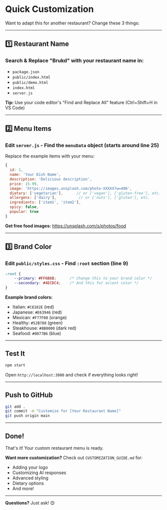 # Quick Customization

Want to adapt this for another restaurant? Change these 3 things:

---

## 1️⃣ Restaurant Name 

### Search & Replace "Brukd" with your restaurant name in:
- `package.json`
- `public/index.html`
- `public/demo.html`
- `index.html`
- `server.js`

**Tip:** Use your code editor's "Find and Replace All" feature (Ctrl+Shift+H in VS Code)

---

## 2️⃣ Menu Items 

### Edit `server.js` - Find the `menuData` object (starts around line 25)

Replace the example items with your menu:

```javascript
{
  id: 1,
  name: 'Your Dish Name',
  description: 'Delicious description',
  price: 15.99,
  image: 'https://images.unsplash.com/photo-XXXXX?w=400',
  dietary: ['vegetarian'],      // or ['vegan'], ['gluten-free'], etc.
  allergens: ['dairy'],          // or ['nuts'], ['gluten'], etc.
  ingredients: ['item1', 'item2'],
  spicy: false,
  popular: true
}
```

**Get free food images:** https://unsplash.com/s/photos/food

---

## 3️⃣ Brand Color 

### Edit `public/styles.css` - Find `:root` section (line 9)

```css
:root {
    --primary: #FF6B6B;      /* Change this to your brand color */
    --secondary: #4ECDC4;    /* And this for accent color */
}
```

**Example brand colors:**
- Italian: `#C8102E` (red)
- Japanese: `#E63946` (red) 
- Mexican: `#F77F00` (orange)
- Healthy: `#52B788` (green)
- Steakhouse: `#8B0000` (dark red)
- Seafood: `#0077B6` (blue)

---

## Test It

```bash
npm start
```

Open `http://localhost:3000` and check if everything looks right!

---

## Push to GitHub

```bash
git add .
git commit -m "Customize for [Your Restaurant Name]"
git push origin main
```

---

## Done!

That's it! Your custom restaurant menu is ready.

**Want more customization?** Check out `CUSTOMIZATION_GUIDE.md` for:
- Adding your logo
- Customizing AI responses
- Advanced styling
- Dietary options
- And more!

---

**Questions?** Just ask! 😊

